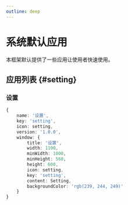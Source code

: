 ```yaml
---
outline: deep
---
```


# 系统默认应用

本框架默认提供了一些应用让使用者快速使用。

## 应用列表 {#setting}

### 设置

``` ts
{
    name: '设置',
    key: 'setting',
    icon: setting,
    version: '1.0.0',
    window: {
        title: '设置',
        width: 1100,
        minWidth: 1000,
        minHeight: 560,
        height: 600,
        icon: setting,
        key: 'setting',
        content: Setting,
        backgroundColor: 'rgb(239, 244, 249)'
    }
}
```
